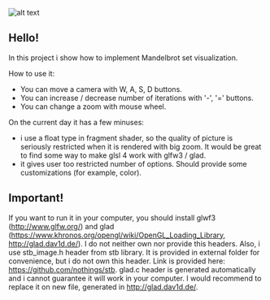 ![alt text](https://raw.githubusercontent.com/SleepingSoul/Mandelbrot-set-visualization/preview.gif)

Hello!
--------------------------------------

In this project i show how to implement Mandelbrot set visualization.

How to use it:
  -  You can move a camera with W, A, S, D buttons.
  -  You can increase / decrease number of iterations with '-', '=' buttons.
  -  You can change a zoom with mouse wheel.

On the current day it has a few minuses:
- i use a float type in fragment shader, so the quality of picture is seriously restricted when it is rendered with big zoom.
It would be great to find some way to make glsl 4 work with glfw3 / glad.
- it gives user too restricted number of options. Should provide some customizations (for example, color).

Important!
--------
If you want to run it in your computer, you should install glwf3 (http://www.glfw.org/)
and glad (https://www.khronos.org/opengl/wiki/OpenGL_Loading_Library, http://glad.dav1d.de/). I do not neither own nor provide
this headers.
Also, i use stb_image.h header from stb library. It is provided in external folder for convenience, but i do not own this header.
Link is provided here: https://github.com/nothings/stb.
glad.c header is generated automatically and i cannot guarantee it will work in your computer. I would recommend to replace it on new
file, generated in http://glad.dav1d.de/.
